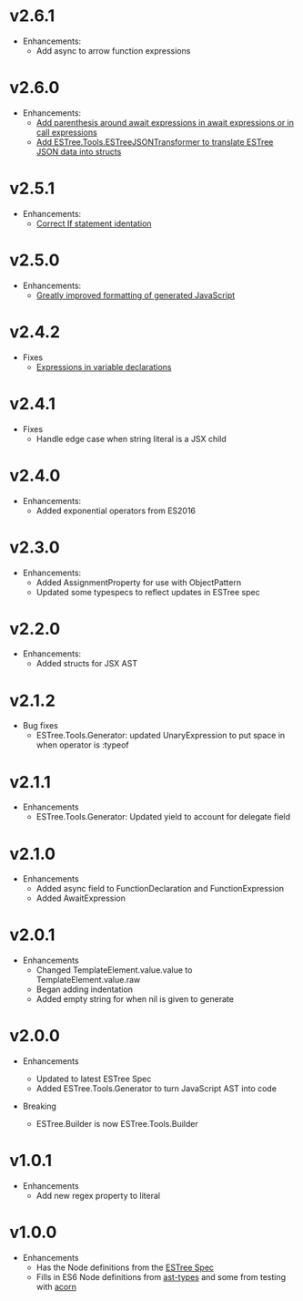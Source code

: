 # v2.6.1
* Enhancements:
  * Add async to arrow function expressions

# v2.6.0
* Enhancements:
  * [Add parenthesis around await expressions in await expressions or in call expressions](https://github.com/elixirscript/elixir-estree/pull/20)
  * [Add ESTree.Tools.ESTreeJSONTransformer to translate ESTree JSON data into structs](https://github.com/bryanjos/elixir-estree/pull/21)

# v2.5.1
* Enhancements:
  * [Correct If statement identation](https://github.com/bryanjos/elixir-estree/pull/18)

# v2.5.0
* Enhancements:
  * [Greatly improved formatting of generated JavaScript](https://github.com/bryanjos/elixir-estree/pull/15)

# v2.4.2
* Fixes
  * [Expressions in variable declarations](https://github.com/bryanjos/elixir-estree/pull/13)

# v2.4.1
* Fixes
  * Handle edge case when string literal is a JSX child

# v2.4.0
* Enhancements:
  * Added exponential operators from ES2016

# v2.3.0
* Enhancements:
  * Added AssignmentProperty for use with ObjectPattern
  * Updated some typespecs to reflect updates in ESTree spec

# v2.2.0
* Enhancements:
  * Added structs for JSX AST

# v2.1.2

* Bug fixes
  * ESTree.Tools.Generator: updated UnaryExpression to put space in when operator is :typeof

# v2.1.1

* Enhancements
  * ESTree.Tools.Generator: Updated yield to account for delegate field

# v2.1.0

* Enhancements
  * Added async field to FunctionDeclaration and FunctionExpression
  * Added AwaitExpression

# v2.0.1

* Enhancements
  * Changed TemplateElement.value.value to TemplateElement.value.raw
  * Began adding indentation
  * Added empty string for when nil is given to generate

# v2.0.0

* Enhancements
  * Updated to latest ESTree Spec
  * Added ESTree.Tools.Generator to turn JavaScript AST into code

* Breaking
  * ESTree.Builder is now ESTree.Tools.Builder

# v1.0.1

* Enhancements
  * Add new regex property to literal

# v1.0.0

* Enhancements
  * Has the Node definitions from the [ESTree Spec](https://github.com/estree/estree)
  * Fills in ES6 Node definitions from [ast-types](https://github.com/benjamn/ast-types) and some from testing with [acorn](https://github.com/marijnh/acorn)
